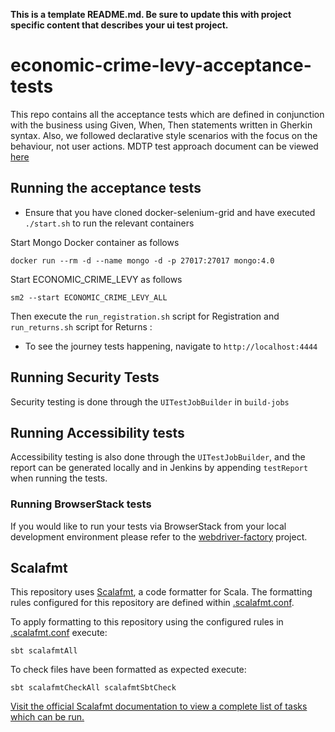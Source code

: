 **This is a template README.md.  Be sure to update this with project specific content that describes your ui test project.**

# economic-crime-levy-acceptance-tests
This repo contains all the acceptance tests which are defined in conjunction with the business using Given, When, Then statements written in Gherkin syntax. Also, we followed declarative style scenarios with the focus on the behaviour, not user actions. MDTP test approach document can be viewed [here](https://confluence.tools.tax.service.gov.uk/display/DTRG/Testing+Question+Pages+Pattern+Journeys)

## Running the acceptance tests

* Ensure that you have cloned docker-selenium-grid and have executed `./start.sh` to run the relevant containers

Start Mongo Docker container as follows

    docker run --rm -d --name mongo -d -p 27017:27017 mongo:4.0

Start ECONOMIC_CRIME_LEVY as follows

    sm2 --start ECONOMIC_CRIME_LEVY_ALL

Then execute the `run_registration.sh` script for Registration and `run_returns.sh` script for Returns :

* To see the journey tests happening, navigate to `http://localhost:4444`

## Running Security Tests

Security testing is done through the `UITestJobBuilder` in `build-jobs`

## Running Accessibility tests

Accessibility testing is also done through the `UITestJobBuilder`, and the report can be generated locally and in Jenkins by appending `testReport` when running the tests.

### Running BrowserStack tests

If you would like to run your tests via BrowserStack from your local development environment please refer to the [webdriver-factory](https://github.com/hmrc/webdriver-factory/blob/main/README.md/#user-content-running-tests-using-browser-stack) project.


## Scalafmt
 This repository uses [Scalafmt](https://scalameta.org/scalafmt/), a code formatter for Scala. The formatting rules configured for this repository are defined within [.scalafmt.conf](.scalafmt.conf).

 To apply formatting to this repository using the configured rules in [.scalafmt.conf](.scalafmt.conf) execute:

 ```
 sbt scalafmtAll
 ```

 To check files have been formatted as expected execute:

 ```
 sbt scalafmtCheckAll scalafmtSbtCheck
 ```

[Visit the official Scalafmt documentation to view a complete list of tasks which can be run.](https://scalameta.org/scalafmt/docs/installation.html#task-keys)
